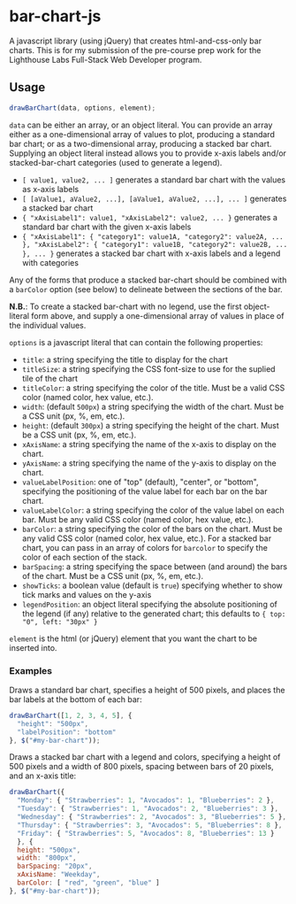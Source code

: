 # bar-chart-js

A javascript library (using jQuery) that creates html-and-css-only bar charts.
This is for my submission of the pre-course prep work for the Lighthouse Labs
Full-Stack Web Developer program.

## Usage

```javascript
drawBarChart(data, options, element);
```

`data` can be either an array, or an object literal. You can provide an array
either as a one-dimensional array of values to plot, producing a standard bar
chart; or as a two-dimensional array, producing a stacked bar chart. Supplying
an object literal instead allows you to provide x-axis labels and/or
stacked-bar-chart categories (used to generate a legend).

* `[ value1, value2, ... ]` generates a standard bar chart with the values as
  x-axis labels
* `[ [aValue1, aValue2, ...], [aValue1, aValue2, ...], ... ]` generates a
  stacked bar chart
* `{ "xAxisLabel1": value1, "xAxisLabel2": value2, ... }` generates a standard
  bar chart with the given x-axis labels
* `{ "xAxisLabel1": { "category1": value1A, "category2": value2A, ... },
  "xAxisLabel2": { "category1": value1B, "category2": value2B, ... }, ... }`
  generates a stacked bar chart with x-axis labels and a legend with categories

Any of the forms that produce a stacked bar-chart should be combined with a
`barColor` option (see below) to delineate between the sections of the bar.

**N.B.**: To create a stacked bar-chart with no legend, use the first
object-literal form above, and supply a one-dimensional array of values in place
of the individual values.

`options` is a javascript literal that can contain the following properties:

* `title`: a string specifying the title to display for the chart
* `titleSize`: a string specifying the CSS font-size to use for the suplied tile
  of the chart
* `titleColor`: a string specifying the color of the title. Must be a valid CSS
  color (named color, hex value, etc.).
* `width`: (default `500px`) a string specifying the width of the chart. Must be
  a CSS unit (px, %, em, etc.).
* `height`: (default `300px`) a string specifying the height of the chart. Must
  be a CSS unit (px, %, em, etc.).
* `xAxisName`: a string specifying the name of the x-axis to display on the
  chart.
* `yAxisName`: a string specifying the name of the y-axis to display on the
  chart.
* `valueLabelPosition`: one of "top" (default), "center", or "bottom",
  specifying the positioning of the value label for each bar on the bar chart.
* `valueLabelColor`: a string specifying the color of the value label on each
  bar. Must be any valid CSS color (named color, hex value, etc.).
* `barColor`: a string specifying the color of the bars on the chart. Must be
  any valid CSS color (named color, hex value, etc.). For a stacked bar chart,
  you can pass in an array of colors for `barcolor` to specify the color of each
  section of the stack.
* `barSpacing`: a string specifying the space between (and around) the bars of
  the chart. Must be a CSS unit (px, %, em, etc.).
* `showTicks`: a boolean value (default is `true`) specifying whether to show
  tick marks and values on the y-axis
* `legendPosition`: an object literal specifying the absolute positioning of the
  legend (if any) relative to the generated chart; this defaults to `{ top: "0",
  left: "30px" }`

`element` is the html (or jQuery) element that you want the chart to be inserted
into.

### Examples

Draws a standard bar chart, specifies a height of 500 pixels, and places the bar
labels at the bottom of each bar:

```javascript
drawBarChart([1, 2, 3, 4, 5], {
  "height": "500px",
  "labelPosition": "bottom"
}, $("#my-bar-chart"));
```

Draws a stacked bar chart with a legend and colors, specifying a height of 500
pixels and a width of 800 pixels, spacing between bars of 20 pixels, and an
x-axis title:

```javascript
drawBarChart({
  "Monday": { "Strawberries": 1, "Avocados": 1, "Blueberries": 2 },
  "Tuesday": { "Strawberries": 1, "Avocados": 2, "Blueberries": 3 },
  "Wednesday": { "Strawberries": 2, "Avocados": 3, "Blueberries": 5 },
  "Thursday": { "Strawberries": 3, "Avocados": 5, "Blueberries": 8 },
  "Friday": { "Strawberries": 5, "Avocados": 8, "Blueberries": 13 }
  }, {
  height: "500px",
  width: "800px",
  barSpacing: "20px",
  xAxisName: "Weekday",
  barColor: [ "red", "green", "blue" ]
}, $("#my-bar-chart"));
```
